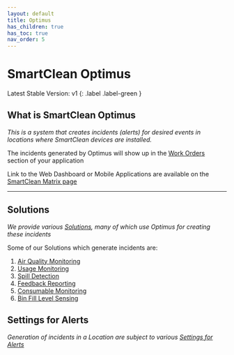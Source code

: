 ```yaml
---
layout: default
title: Optimus
has_children: true
has_toc: true
nav_order: 5
---
```


# SmartClean Optimus
Latest Stable Version: v1
{: .label .label-green }

## What is SmartClean Optimus
*This is a system that creates incidents (alerts) for desired events in locations where SmartClean devices are installed.*

The incidents generated by Optimus will show up in the [Work Orders](/workorders.html) section of your application

Link to the Web Dashboard or Mobile Applications are available on the [SmartClean Matrix page](/index.html)

---

## Solutions
*We provide various [Solutions](/vcs_solutions.html), many of which use Optimus for creating these incidents*

Some of our Solutions which generate incidents are:
1. [Air Quality Monitoring](/vcs_aq.html)
2. [Usage Monitoring](/vcs_pc.html)
3. [Spill Detection](/vcs_wd.html)
4. [Feedback Reporting](/vcs_fd.html)
5. [Consumable Monitoring](/vcs_cmd.html)
6. [Bin Fill Level Sensing](/vcs_bin.html)

## Settings for Alerts
*Generation of incidents in a Location are subject to various [Settings for Alerts](/vcs_settings.html)*
